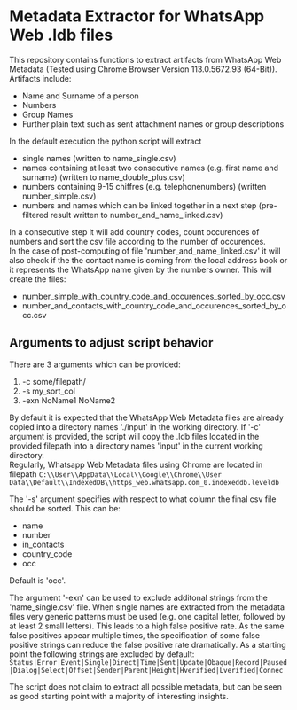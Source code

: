 # Metadata Extractor for WhatsApp Web .ldb files
This repository contains functions to extract artifacts from WhatsApp Web Metadata (Tested using Chrome Browser Version 113.0.5672.93 (64-Bit)).  
Artifacts include:
- Name and Surname of a person
- Numbers
- Group Names
- Further plain text such as sent attachment names or group descriptions

In the default execution the python script will extract
- single names (written to name_single.csv)
- names containing at least two consecutive names (e.g. first name and surname) (written to name_double_plus.csv)
- numbers containing 9-15 chiffres (e.g. telephonenumbers) (written number_simple.csv)
- numbers and names which can be linked together in a next step (pre-filtered result written to number_and_name_linked.csv)

In a consecutive step it will add country codes, count occurences of numbers and sort the csv file according to the number of occurences.  
In the case of post-computing of file 'number_and_name_linked.csv' it will also check if the the contact name is coming from the local address book or it represents the WhatsApp name given by the numbers owner.
This will create the files:
- number_simple_with_country_code_and_occurences_sorted_by_occ.csv
- number_and_contacts_with_country_code_and_occurences_sorted_by_occ.csv

## Arguments to adjust script behavior
There are 3 arguments which can be provided:
1. -c some/filepath/
2. -s my_sort_col
3. -exn NoName1 NoName2 

By default it is expected that the WhatsApp Web Metadata files are already copied into a directory names './input' in the working directory. If '-c' argument is provided, the script will copy the .ldb files located in the provided filepath into a directory names 'input' in the current working directory.  
Regularly, Whatsapp Web Metadata files using Chrome are located in filepath ```C:\\User\\AppData\\Local\\Google\\Chrome\\User Data\\Default\\IndexedDB\\https_web.whatsapp.com_0.indexeddb.leveldb```

The '-s' argument specifies with respect to what column the final csv file should be sorted. This can be:
- name
- number
- in_contacts
- country_code
- occ

Default is 'occ'.

The argument '-exn' can be used to exclude additonal strings from the 'name_single.csv' file. When single names are extracted from the metadata files very generic patterns must be used (e.g. one capital letter, followed by at least 2 small letters). This leads to a high false positive rate. As the same false positives appear multiple times, the specification of some false positive strings can reduce the false positive rate dramatically. As a starting point the following strings are excluded by default:  
```Status|Error|Event|Single|Direct|Time|Sent|Update|Obaque|Record|Paused|Dialog|Select|Offset|Sender|Parent|Height|Hverified|Lverified|Connec```


The script does not claim to extract all possible metadata, but can be seen as good starting point with a majority of interesting insights.